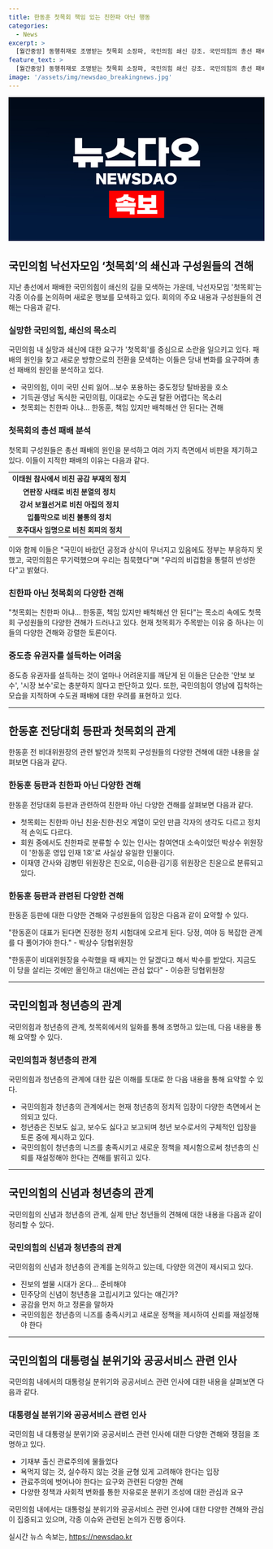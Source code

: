```yaml
---
title: 한동훈 첫목회 책임 있는 친한파 아닌 행동
categories:
  - News
excerpt: >
  [월간중앙] 동행취재로 조명받는 첫목회 소장파, 국민의힘 쇄신 강조. 국민의힘의 총선 패배로 무기력한 보수진영에서 쇄신을 요구하는 첫목회가 소장파의 부활을 주도하고 있음. 당내에서 유권자 실망, 공정 부재 등 책임론 제시하며 총선 패배 원인과 당 수습 방안 등에 대한 토론을 통해 직면 중. 150자 요약을 넘어간 내용이므로 다시 작성해 주세요.
feature_text: >
  [월간중앙] 동행취재로 조명받는 첫목회 소장파, 국민의힘 쇄신 강조. 국민의힘의 총선 패배로 무기력한 보수진영에서 쇄신을 요구하는 첫목회가 소장파의 부활을 주도하고 있음. 당내에서 유권자 실망, 공정 부재 등 책임론 제시하며 총선 패배 원인과 당 수습 방안 등에 대한 토론을 통해 직면 중. 150자 요약을 넘어간 내용이므로 다시 작성해 주세요.
image: '/assets/img/newsdao_breakingnews.jpg'
---
```


<p><img src="/assets/img/newsdao_breakingnews.jpg" alt="pcversion 속보" /></p>

<h2 data-ke-size="size26">국민의힘 낙선자모임 ‘첫목회’의 쇄신과 구성원들의 견해</h2>

<p data-ke-size="size16">지난 총선에서 패배한 국민의힘이 쇄신의 길을 모색하는 가운데, 낙선자모임 '첫목회'는 각종 이슈를 논의하며 새로운 행보를 모색하고 있다. 회의의 주요 내용과 구성원들의 견해는 다음과 같다.</p>

<h3 data-ke-size="size24">실망한 국민의힘, 쇄신의 목소리</h3>

<p data-ke-size="size16">국민의힘 내 실망과 쇄신에 대한 요구가 '첫목회'를 중심으로 소란을 일으키고 있다. 패배의 원인을 찾고 새로운 방향으로의 전환을 모색하는 이들은 당내 변화를 요구하며 총선 패배의 원인을 분석하고 있다.</p>

<ul>
  <li>국민의힘, 이미 국민 신뢰 잃어…보수 포용하는 중도정당 탈바꿈을 호소</li>
  <li>기득권·영남 독식한 국민의힘, 이대로는 수도권 탈환 어렵다는 목소리</li>
  <li>첫목회는 친한파 아냐… 한동훈, 책임 있지만 배척해선 안 된다는 견해</li>
</ul>

<h3 data-ke-size="size24">첫목회의 총선 패배 분석</h3>

<p data-ke-size="size16">첫목회 구성원들은 총선 패배의 원인을 분석하고 여러 가지 측면에서 비판을 제기하고 있다. 이들이 지적한 패배의 이유는 다음과 같다.</p>

<table>
  <tr>
    <td style="text-align: center; height: 17px;"><b>이태원 참사에서 비친 공감 부재의 정치</b></td>
  </tr>
  <tr>
    <td style="text-align: center; height: 17px;"><b>연판장 사태로 비친 분열의 정치</b></td>
  </tr>
  <tr>
    <td style="text-align: center; height: 17px;"><b>강서 보궐선거로 비친 아집의 정치</b></td>
  </tr>
  <tr>
    <td style="text-align: center; height: 17px;"><b>입틀막으로 비친 불통의 정치</b></td>
  </tr>
  <tr>
    <td style="text-align: center; height: 17px;"><b>호주대사 임명으로 비친 회피의 정치</b></td>
  </tr>
</table>

<p data-ke-size="size16">이와 함께 이들은 "국민이 바랐던 공정과 상식이 무너지고 있음에도 정부는 부응하지 못 했고, 국민의힘은 무기력했으며 우리는 침묵했다"며 "우리의 비겁함을 통렬히 반성한다"고 밝혔다.</p>

<h3 data-ke-size="size24">친한파 아닌 첫목회의 다양한 견해</h3>

<p data-ke-size="size16">"첫목회는 친한파 아냐… 한동훈, 책임 있지만 배척해선 안 된다"는 목소리 속에도 첫목회 구성원들의 다양한 견해가 드러나고 있다. 현재 첫목회가 주목받는 이유 중 하나는 이들의 다양한 견해와 강렬한 토론이다.</p>

<h3 data-ke-size="size24">중도층 유권자를 설득하는 어려움</h3>

<p data-ke-size="size16">중도층 유권자를 설득하는 것이 얼마나 어려운지를 깨닫게 된 이들은 단순한 '안보 보수', '시장 보수'로는 충분하지 않다고 판단하고 있다. 또한, 국민의힘이 영남에 집착하는 모습을 지적하며 수도권 패배에 대한 우려를 표현하고 있다.</p>

<hr>

<h2 data-ke-size="size26">한동훈 전당대회 등판과 첫목회의 관계</h2>

<p data-ke-size="size16">한동훈 전 비대위원장의 관련 발언과 첫목회 구성원들의 다양한 견해에 대한 내용을 살펴보면 다음과 같다.</p>

<h3 data-ke-size="size24">한동훈 등판과 친한파 아닌 다양한 견해</h3>

<p data-ke-size="size16">한동훈 전당대회 등판과 관련하여 친한파 아닌 다양한 견해를 살펴보면 다음과 같다.</p>

<ul>
  <li>첫목회는 친한파 아닌 친윤·친한·친오 계열이 모인 만큼 각자의 생각도 다르고 정치적 손익도 다르다.</li>
  <li>회원 중에서도 친한파로 분류할 수 있는 인사는 참여연대 소속이었던 박상수 위원장이 '한동훈 영입 인재 1호'로 사실상 유일한 인물이다.</li>
  <li>이재영 간사와 김병민 위원장은 친오로, 이승환·김기흥 위원장은 친윤으로 분류되고 있다.</li>
</ul>

<h3 data-ke-size="size24">한동훈 등판과 관련된 다양한 견해</h3>

<p data-ke-size="size16">한동훈 등판에 대한 다양한 견해와 구성원들의 입장은 다음과 같이 요약할 수 있다.</p>

<p data-ke-size="size16">"한동훈이 대표가 된다면 진정한 정치 시험대에 오르게 된다. 당정, 여야 등 복잡한 관계를 다 풀어가야 한다." - 박상수 당협위원장</p>

<p data-ke-size="size16">"한동훈이 비대위원장을 수락했을 때 배지는 안 달겠다고 해서 박수를 받았다. 지금도 이 당을 살리는 것에만 올인하고 대선에는 관심 없다" - 이승환 당협위원장</p>

<hr>

<h2 data-ke-size="size26">국민의힘과 청년층의 관계</h2>

<p data-ke-size="size16">국민의힘과 청년층의 관계, 첫목회에서의 일화를 통해 조명하고 있는데, 다음 내용을 통해 요약할 수 있다.</p>

<h3 data-ke-size="size24">국민의힘과 청년층의 관계</h3>

<p data-ke-size="size16">국민의힘과 청년층의 관계에 대한 깊은 이해를 토대로 한 다음 내용을 통해 요약할 수 있다.</p>

<ul>
  <li>국민의힘과 청년층의 관계에서는 현재 청년층의 정치적 입장이 다양한 측면에서 논의되고 있다.</li>
  <li>청년층은 진보도 싫고, 보수도 싫다고 보고되며 청년 보수로서의 구체적인 입장을 토론 중에 제시하고 있다.</li>
  <li>국민의힘이 청년층의 니즈를 충족시키고 새로운 정책을 제시함으로써 청년층의 신뢰를 재설정해야 한다는 견해를 밝히고 있다.</li>
</ul>

<hr>

<h2 data-ke-size="size26">국민의힘의 신념과 청년층의 관계</h2>

<p data-ke-size="size16">국민의힘의 신념과 청년층의 관계, 실제 만난 청년들의 견해에 대한 내용을 다음과 같이 정리할 수 있다.</p>

<h3 data-ke-size="size24">국민의힘의 신념과 청년층의 관계</h3>

<p data-ke-size="size16">국민의힘의 신념과 청년층의 관계를 논의하고 있는데, 다양한 의견이 제시되고 있다.</p>

<ul>
  <li>진보의 썰물 시대가 온다… 준비해야</li>
  <li>민주당의 신념이 청년층을 고립시키고 있다는 얘긴가?</li>
  <li>공감을 먼저 하고 정론을 말하자</li>
  <li>국민의힘은 청년층의 니즈를 충족시키고 새로운 정책을 제시하여 신뢰를 재설정해야 한다</li>
</ul>

<hr>

<h2 data-ke-size="size26">국민의힘의 대통령실 분위기와 공공서비스 관련 인사</h2>

<p data-ke-size="size16">국민의힘 내에서의 대통령실 분위기와 공공서비스 관련 인사에 대한 내용을 살펴보면 다음과 같다.</p>

<h3 data-ke-size="size24">대통령실 분위기와 공공서비스 관련 인사</h3>

<p data-ke-size="size16">국민의힘 내 대통령실 분위기와 공공서비스 관련 인사에 대한 다양한 견해와 쟁점을 조명하고 있다.</p>

<ul>
  <li>기재부 출신 관료주의에 물들었다</li>
  <li>욕먹지 않는 것, 실수하지 않는 것을 균형 있게 고려해야 한다는 입장</li>
  <li>관료주의에 벗어나야 한다는 요구와 관련된 다양한 견해</li>
  <li>다양한 정책과 사회적 변화를 통한 자유로운 분위기 조성에 대한 관심과 요구</li>
</ul>

<p data-ke-size="size16">국민의힘 내에서는 대통령실 분위기와 공공서비스 관련 인사에 대한 다양한 견해와 관심이 집중되고 있으며, 각종 이슈와 관련된 논의가 진행 중이다.</p>
실시간 뉴스 속보는, <a href="https://newsdao.kr" rel="dofollow">https://newsdao.kr</a>


